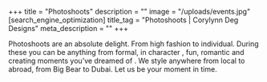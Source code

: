 +++
title = "Photoshoots"
description = ""
image = "/uploads/events.jpg"
[search_engine_optimization]
title_tag = "Photoshoots | Corylynn Deg Designs"
meta_description = ""
+++

Photoshoots are an absolute delight. From high fashion to individual.  During these you can be anything from formal, in character , fun, romantic and creating moments you’ve dreamed of . We style  anywhere  from local to abroad, from Big Bear to Dubai. Let us be your moment in time. 